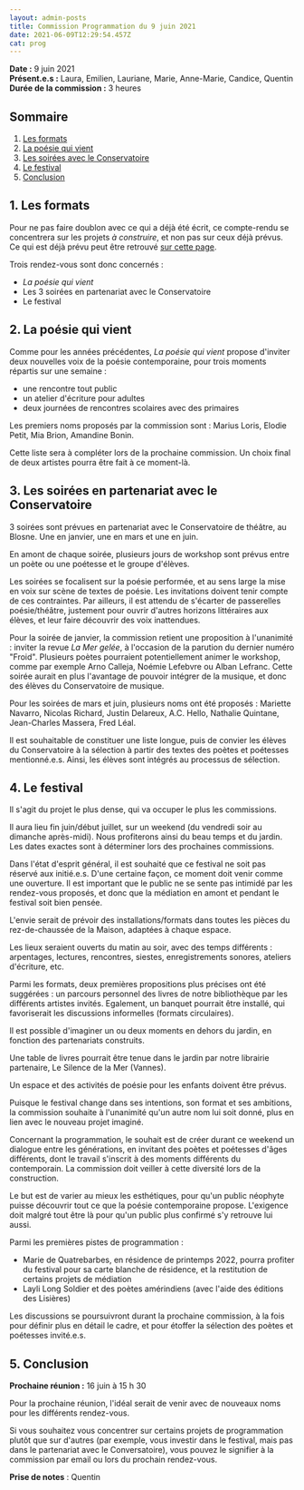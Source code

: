 ```yaml
---
layout: admin-posts
title: Commission Programmation du 9 juin 2021
date: 2021-06-09T12:29:54.457Z
cat: prog
---
```

**Date :** 9 juin 2021  
**Présent.e.s :** Laura, Emilien, Lauriane, Marie, Anne-Marie, Candice, Quentin  
**Durée de la commission :** 3 heures

## Sommaire

1. [Les formats](#un)
2. [La poésie qui vient](#deux)
3. [Les soirées avec le Conservatoire](#trois)
4. [Le festival](#quatre)
5. [Conclusion](#cinq)

## <a href="#un"></a> 1\. Les formats

Pour ne pas faire doublon avec ce qui a déjà été écrit, ce compte-rendu se concentrera sur les projets *à construire*, et non pas sur ceux déjà prévus. Ce qui est déjà prévu peut être retrouvé [sur cette page]().

Trois rendez-vous sont donc concernés :
* *La poésie qui vient*
* Les 3 soirées en partenariat avec le Conservatoire
* Le festival

## <a href="#deux"></a> 2\. La poésie qui vient

Comme pour les années précédentes, *La poésie qui vient* propose d'inviter deux nouvelles voix de la poésie contemporaine, pour trois moments répartis sur une semaine :
* une rencontre tout public
* un atelier d'écriture pour adultes
* deux journées de rencontres scolaires avec des primaires

Les premiers noms proposés par la commission sont : Marius Loris, Elodie Petit, Mia Brion, Amandine Bonin.

Cette liste sera à compléter lors de la prochaine commission. Un choix final de deux artistes pourra être fait à ce moment-là.

## <a href="#trois"></a> 3\. Les soirées en partenariat avec le Conservatoire

3 soirées sont prévues en partenariat avec le Conservatoire de théâtre, au Blosne. Une en janvier, une en mars et une en juin.

En amont de chaque soirée, plusieurs jours de workshop sont prévus entre un poète ou une poétesse et le groupe d'élèves.

Les soirées se focalisent sur la poésie performée, et au sens large la mise en voix sur scène de textes de poésie. Les invitations doivent tenir compte de ces contraintes. Par ailleurs, il est attendu de s'écarter de passerelles poésie/théâtre, justement pour ouvrir d'autres horizons littéraires aux élèves, et leur faire découvrir des voix inattendues.

Pour la soirée de janvier, la commission retient une proposition à l'unanimité : inviter la revue *La Mer gelée*, à l'occasion de la parution du dernier numéro "Froid". Plusieurs poètes pourraient potentiellement animer le workshop, comme par exemple Arno Calleja, Noémie Lefebvre ou Alban Lefranc. Cette soirée aurait en plus l'avantage de pouvoir intégrer de la musique, et donc des élèves du Conservatoire de musique.

Pour les soirées de mars et juin, plusieurs noms ont été proposés : Mariette Navarro, Nicolas Richard, Justin Delareux, A.C. Hello, Nathalie Quintane, Jean-Charles Massera, Fred Léal.

Il est souhaitable de constituer une liste longue, puis de convier les élèves du Conservatoire à la sélection à partir des textes des poètes et poétesses mentionné.e.s. Ainsi, les élèves sont intégrés au processus de sélection.

## <a href="#quatre"></a> 4\. Le festival

Il s'agit du projet le plus dense, qui va occuper le plus les commissions.

Il aura lieu fin juin/début juillet, sur un weekend (du vendredi soir au dimanche après-midi). Nous profiterons ainsi du beau temps et du jardin. Les dates exactes sont à déterminer lors des prochaines commissions.

Dans l'état d'esprit général, il est souhaité que ce festival ne soit pas réservé aux initié.e.s. D'une certaine façon, ce moment doit venir comme une ouverture. Il est important que le public ne se sente pas intimidé par les rendez-vous proposés, et donc que la médiation en amont et pendant le festival soit bien pensée.

L'envie serait de prévoir des installations/formats dans toutes les pièces du rez-de-chaussée de la Maison, adaptées à chaque espace.

Les lieux seraient ouverts du matin au soir, avec des temps différents : arpentages, lectures, rencontres, siestes, enregistrements sonores, ateliers d'écriture, etc.

Parmi les formats, deux premières propositions plus précises ont été suggérées : un parcours personnel des livres de notre bibliothèque par les différents artistes invités. Egalement, un banquet pourrait être installé, qui favoriserait les discussions informelles (formats circulaires).

Il est possible d'imaginer un ou deux moments en dehors du jardin, en fonction des partenariats construits.

Une table de livres pourrait être tenue dans le jardin par notre librairie partenaire, Le Silence de la Mer (Vannes).

Un espace et des activités de poésie pour les enfants doivent être prévus.

Puisque le festival change dans ses intentions, son format et ses ambitions, la commission souhaite à l'unanimité qu'un autre nom lui soit donné, plus en lien avec le nouveau projet imaginé.

Concernant la programmation, le souhait est de créer durant ce weekend un dialogue entre les générations, en invitant des poètes et poétesses d'âges différents, dont le travail s'inscrit à des moments différents du contemporain. La commission doit veiller à cette diversité lors de la construction.

Le but est de varier au mieux les esthétiques, pour qu'un public néophyte puisse découvrir tout ce que la poésie contemporaine propose. L'exigence doit malgré tout être là pour qu'un public plus confirmé s'y retrouve lui aussi.

Parmi les premières pistes de programmation :
* Marie de Quatrebarbes, en résidence de printemps 2022, pourra profiter du festival pour sa carte blanche de résidence, et la restitution de certains projets de médiation
* Layli Long Soldier et des poètes amérindiens (avec l'aide des éditions des Lisières)

Les discussions se poursuivront durant la prochaine commission, à la fois pour définir plus en détail le cadre, et pour étoffer la sélection des poètes et poétesses invité.e.s.

## <a href="#cinq"></a> 5\. Conclusion

**Prochaine réunion :** 16 juin à 15 h 30

Pour la prochaine réunion, l'idéal serait de venir avec de nouveaux noms pour les différents rendez-vous.

Si vous souhaitez vous concentrer sur certains projets de programmation plutôt que sur d'autres (par exemple, vous investir dans le festival, mais pas dans le partenariat avec le Conversatoire), vous pouvez le signifier à la commission par email ou lors du prochain rendez-vous.

**Prise de notes** : Quentin